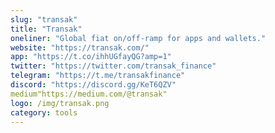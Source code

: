 ```yaml
---
slug: "transak"
title: "Transak"
oneliner: "Global fiat on/off-ramp for apps and wallets."
website: "https://transak.com/"
app: "https://t.co/ihhUGfayQG?amp=1"
twitter: "https://twitter.com/transak_finance"
telegram: "https://t.me/transakfinance"
discord: "https://discord.gg/KeT6QZV"
medium"https://medium.com/@transak"
logo: /img/transak.png
category: tools
---
```

